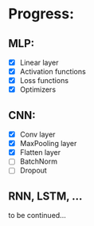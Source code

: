 # Progress:
## MLP:
- [x] Linear layer
- [x] Activation functions
- [x] Loss functions
- [x] Optimizers
## CNN:
- [x] Conv layer
- [x] MaxPooling layer
- [x] Flatten layer
- [ ] BatchNorm
- [ ] Dropout
## RNN, LSTM, ...
to be continued...
